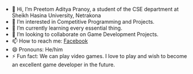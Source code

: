 - 👋 Hi, I’m Preetom Aditya Pranoy, a student of the CSE department at Sheikh Hasina University, Netrakona
- 👀 I’m interested in Competitive Programming and Projects.
- 🌱 I’m currently learning every essential thing.
- 💞️ I’m looking to collaborate on Game Development Projects.
- 📫 How to reach me: [Facebook](https://www.facebook.com/pranoy.aditya/)
- 😄 Pronouns: He/him
- ⚡ Fun fact: We can play video games. I love to play and wish to become an excellent game developer in the future.

<!---
pranoyaditya/pranoyaditya is a ✨ special ✨ repository because its `README.md` (this file) appears on your GitHub profile.
You can click the Preview link to take a look at your changes.
--->

